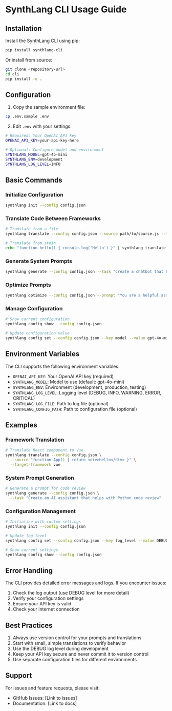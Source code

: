 # SynthLang CLI Usage Guide

## Installation

Install the SynthLang CLI using pip:

```bash
pip install synthlang-cli
```

Or install from source:

```bash
git clone <repository-url>
cd cli
pip install -e .
```

## Configuration

1. Copy the sample environment file:
```bash
cp .env.sample .env
```

2. Edit `.env` with your settings:
```bash
# Required: Your OpenAI API key
OPENAI_API_KEY=your-api-key-here

# Optional: Configure model and environment
SYNTHLANG_MODEL=gpt-4o-mini
SYNTHLANG_ENV=development
SYNTHLANG_LOG_LEVEL=INFO
```

## Basic Commands

### Initialize Configuration
```bash
synthlang init --config config.json
```

### Translate Code Between Frameworks
```bash
# Translate from a file
synthlang translate --config config.json --source path/to/source.js --target-framework python

# Translate from stdin
echo "function hello() { console.log('Hello') }" | synthlang translate --config config.json --target-framework python
```

### Generate System Prompts
```bash
synthlang generate --config config.json --task "Create a chatbot that helps users learn Python"
```

### Optimize Prompts
```bash
synthlang optimize --config config.json --prompt "You are a helpful assistant..."
```

### Manage Configuration
```bash
# Show current configuration
synthlang config show --config config.json

# Update configuration value
synthlang config set --config config.json --key model --value gpt-4o-mini
```

## Environment Variables

The CLI supports the following environment variables:

- `OPENAI_API_KEY`: Your OpenAI API key (required)
- `SYNTHLANG_MODEL`: Model to use (default: gpt-4o-mini)
- `SYNTHLANG_ENV`: Environment (development, production, testing)
- `SYNTHLANG_LOG_LEVEL`: Logging level (DEBUG, INFO, WARNING, ERROR, CRITICAL)
- `SYNTHLANG_LOG_FILE`: Path to log file (optional)
- `SYNTHLANG_CONFIG_PATH`: Path to configuration file (optional)

## Examples

### Framework Translation
```bash
# Translate React component to Vue
synthlang translate --config config.json \
  --source "function App() { return <div>Hello</div> }" \
  --target-framework vue
```

### System Prompt Generation
```bash
# Generate a prompt for code review
synthlang generate --config config.json \
  --task "Create an AI assistant that helps with Python code review"
```

### Configuration Management
```bash
# Initialize with custom settings
synthlang init --config config.json

# Update log level
synthlang config set --config config.json --key log_level --value DEBUG

# Show current settings
synthlang config show --config config.json
```

## Error Handling

The CLI provides detailed error messages and logs. If you encounter issues:

1. Check the log output (use DEBUG level for more detail)
2. Verify your configuration settings
3. Ensure your API key is valid
4. Check your internet connection

## Best Practices

1. Always use version control for your prompts and translations
2. Start with small, simple translations to verify behavior
3. Use the DEBUG log level during development
4. Keep your API key secure and never commit it to version control
5. Use separate configuration files for different environments

## Support

For issues and feature requests, please visit:
- GitHub Issues: [Link to issues]
- Documentation: [Link to docs]
